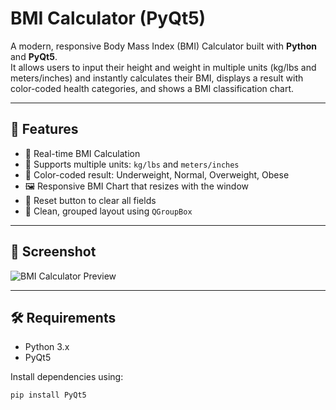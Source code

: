 # BMI Calculator (PyQt5)

A modern, responsive Body Mass Index (BMI) Calculator built with **Python** and **PyQt5**.  
It allows users to input their height and weight in multiple units (kg/lbs and meters/inches) and instantly calculates their BMI, displays a result with color-coded health categories, and shows a BMI classification chart.

---

## 🚀 Features

- 🧮 Real-time BMI Calculation
- 📏 Supports multiple units: `kg/lbs` and `meters/inches`
- 🎨 Color-coded result: Underweight, Normal, Overweight, Obese
- 🖼️ Responsive BMI Chart that resizes with the window
- 🧼 Reset button to clear all fields
- 📐 Clean, grouped layout using `QGroupBox`

---

## 📸 Screenshot

![BMI Calculator Preview](assets/screenshot.jpg)  

---

## 🛠️ Requirements

- Python 3.x
- PyQt5

Install dependencies using:

```bash
pip install PyQt5
